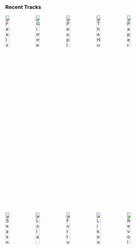 ### Recent Tracks
[<img src='https://lastfm.freetls.fastly.net/i/u/300x300/7c9c4d1009514b178c82f2201e3a1fce.png' width='16%' height='16%' alt='Feels Like We Only Go Backwards'>](https://www.last.fm/music/tame%2bimpala/_/feels%2blike%2bwe%2bonly%2bgo%2bbackwards)&nbsp;&nbsp;&nbsp;&nbsp;[<img src='https://lastfm.freetls.fastly.net/i/u/300x300/3104e7968cbf4931b01dc41248b90181.png' width='16%' height='16%' alt='Gimme Some Lovin - Single Mix'>](https://www.last.fm/music/the%2bspencer%2bdavis%2bgroup/_/gimme%2bsome%2blovin%2527%2b-%2bsingle%2bmix)&nbsp;&nbsp;&nbsp;&nbsp;[<img src='https://lastfm.freetls.fastly.net/i/u/300x300/b582b826362646eea0228627279356a4.png' width='16%' height='16%' alt='People Are Strange'>](https://www.last.fm/music/the%2bdoors/_/people%2bare%2bstrange)&nbsp;&nbsp;&nbsp;&nbsp;[<img src='https://lastfm.freetls.fastly.net/i/u/300x300/8bed68f4f3ac4b748f827701d4e0c659.png' width='16%' height='16%' alt='The House of the Rising Sun'>](https://www.last.fm/music/the%2banimals/_/the%2bhouse%2bof%2bthe%2brising%2bsun)&nbsp;&nbsp;&nbsp;&nbsp;[<img src='https://lastfm.freetls.fastly.net/i/u/300x300/207c9708aabfc084aee235ab2c8c4ee9.png' width='16%' height='16%' alt='Paperback Writer - Remastered 2015'>](https://www.last.fm/music/the%2bbeatles/_/paperback%2bwriter%2b-%2bremastered%2b2015)&nbsp;&nbsp;&nbsp;&nbsp;<br>[<img src='https://lastfm.freetls.fastly.net/i/u/300x300/0a7fb59aaf164abc90ff8c1532eb58d6.png' width='16%' height='16%' alt='Season of the Witch'>](https://www.last.fm/music/donovan/_/season%2bof%2bthe%2bwitch)&nbsp;&nbsp;&nbsp;&nbsp;[<img src='https://lastfm.freetls.fastly.net/i/u/300x300/cc2dd164a2414cc982b448b2c771278b.png' width='16%' height='16%' alt='Lola'>](https://www.last.fm/music/the%2bkinks/_/lola)&nbsp;&nbsp;&nbsp;&nbsp;[<img src='https://lastfm.freetls.fastly.net/i/u/300x300/317e62e14606466fb9484ac889c8626d.png' width='16%' height='16%' alt='Fortunate Son'>](https://www.last.fm/music/creedence%2bclearwater%2brevival/_/fortunate%2bson)&nbsp;&nbsp;&nbsp;&nbsp;[<img src='https://lastfm.freetls.fastly.net/i/u/300x300/c2312403b76a4d75b23b2b5134142d58.png' width='16%' height='16%' alt='Like a Rolling Stone'>](https://www.last.fm/music/bob%2bdylan/_/like%2ba%2brolling%2bstone)&nbsp;&nbsp;&nbsp;&nbsp;[<img src='https://lastfm.freetls.fastly.net/i/u/300x300/1857fdec4004ff3cf787a2ad4edcec81.png' width='16%' height='16%' alt='Revolution - Remastered 2009'>](https://www.last.fm/music/the%2bbeatles/_/revolution%2b-%2bremastered%2b2009)&nbsp;&nbsp;&nbsp;&nbsp;<br>